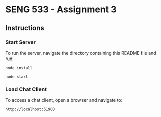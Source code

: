 # SENG 533 - Assignment 3

## Instructions

### Start Server

To run the server, navigate the directory containing this README file and run:

`node install`

`node start`

### Load Chat Client

To access a chat client, open a browser and navigate to:

`http://localhost:51900`